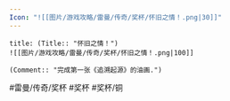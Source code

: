 ```yaml
---
Icon: "![[图片/游戏攻略/雷曼/传奇/奖杯/怀旧之情！.png|30]]"
---
```

```ad-common-bronze-trophy
title: (Title:: "怀旧之情！")
![[图片/游戏攻略/雷曼/传奇/奖杯/怀旧之情！.png|100]]

(Comment:: "完成第一张《追溯起源》的油画.")
```

#雷曼/传奇/奖杯 #奖杯 #奖杯/铜
